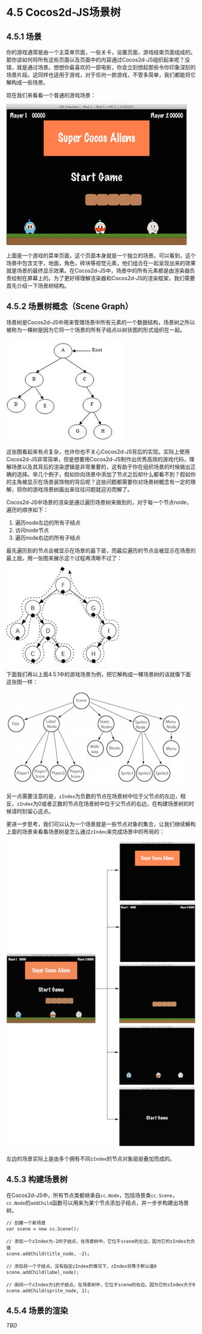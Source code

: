 # 4.5 Cocos2d-JS场景树

## 4.5.1 场景

你的游戏通常是由一个主菜单页面，一些关卡，设置页面，游戏结束页面组成的。那你该如何将所有这些页面以及页面中的内容通过Cocos2d-JS组织起来呢？没错，就是通过场景。想想你最喜欢的一部电影，你会立刻想起那些令你印象深刻的场景片段。这同样也适用于游戏，对于任何一款游戏，不管多简单，我们都能将它解构成一些场景。

现在我们来看看一个普通的游戏场景：

![](scene.png)

上面是一个游戏的菜单页面，这个页面本身就是一个独立的场景。可以看到，这个场景中包含文字，地面，角色，砖块等视觉元素，他们组合在一起呈现出来的效果就是场景的最终显示效果。在Cocos2d-JS中，场景中的所有元素都是由渲染器负责绘制在屏幕上的。为了更好得理解渲染器和Cocos2d-JS的渲染框架，我们需要首先介绍一下场景树结构。

## 4.5.2 场景树概念（Scene Graph）

场景树是Cocos2d-JS中用来管理场景中所有元素的一个数据结构，场景树之所以被称为一棵树是因为它将一个场景的所有子结点以树状图的形式组织在一起。

![](tree.jpg)

这张图看起来有点复杂，也许你也不关心Cocos2d-JS背后的实现。实际上使用Cocos2d-JS非常简单，但是想要用Cocos2d-JS制作出优秀高效的游戏代码，理解场景以及其背后的渲染逻辑是非常重要的，这有助于你在组织场景的时候做出正确的选择。举几个例子，假如你向场景中添加了节点之后却什么都看不到？假如你的主角被显示在场景装饰物的背后呢？这些问题都需要你对场景树概念有一定的理解，将你的游戏场景树画出来往往问题就迎刃而解了。

Cocos2d-JS中场景的渲染是通过遍历场景树来做到的，对于每一个节点node，遍历的顺序如下：

1. 遍历node左边的所有子结点
2. 访问node节点
3. 遍历node右边的所有子结点

最先遍历到的节点会被显示在场景的最下层，而最后遍历的节点会被显示在场景的最上层。用一张图来展示这个过程再清晰不过了：

![](in-order-walk.png)

下面我们再以上面4.5.1中的游戏场景为例，把它解构成一棵场景树的话就像下面这张图一样：

![](scene-sceneGraph.png)

另一点需要注意的是，`zIndex`为负数的节点在场景树中位于父节点的左边，相反，`zIndex`为0或者正数的节点在场景树中位于父节点的右边，在构建场景树的时候请时刻留心这点。

更进一步思考，我们可以认为一个场景就是一些节点对象的集合，让我们继续解构上面的场景来看看场景树是怎么通过`zIndex`来完成场景中的布局的：

![](layers.png)

左边的场景实际上是由多个拥有不同`zIndex`的节点对象层层叠加而成的。

## 4.5.3 构建场景树

在Cocos2d-JS中，所有节点类都继承自`cc.Node`，包括场景类`cc.Scene`，`cc.Node`的`addChild`函数可以用来为某个节点添加子结点，并一步步构建出场景树。

```
// 创建一个新场景
var scene = new cc.Scene();

// 添加一个zIndex为-2的子结点，在场景树中，它位于scene的左边，因为它的zIndex为负值
scene.addChild(title_node, -2);

// 添加另一个子结点，没有指定zIndex的情况下，zIndex将等于默认值0
scene.addChild(label_node);

// 田间一个zIndex为1的子结点，在场景树中，它位于scene的右边，因为它的zIndex大于0
scene.addChild(sprite_node, 1);
```

## 4.5.4 场景的渲染

_TBD_
